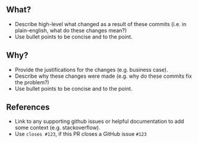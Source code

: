 ## What?
* Describe high-level what changed as a result of these commits (i.e. in plain-english, what do these changes mean?)
* Use bullet points to be concise and to the point.

## Why?
* Provide the justifications for the changes (e.g. business case).
* Describe why these changes were made (e.g. why do these commits fix the problem?)
* Use bullet points to be concise and to the point.

## References
* Link to any supporting github issues or helpful documentation to add some context (e.g. stackoverflow).
* Use `closes #123`, if this PR closes a GitHub issue `#123`


